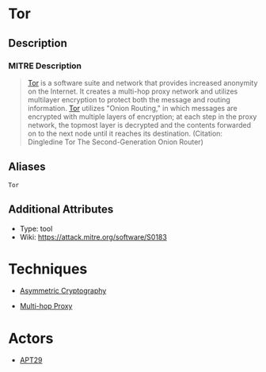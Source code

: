 
# Tor

## Description

### MITRE Description

> [Tor](https://attack.mitre.org/software/S0183) is a software suite and network that provides increased anonymity on the Internet. It creates a multi-hop proxy network and utilizes multilayer encryption to protect both the message and routing information. [Tor](https://attack.mitre.org/software/S0183) utilizes "Onion Routing," in which messages are encrypted with multiple layers of encryption; at each step in the proxy network, the topmost layer is decrypted and the contents forwarded on to the next node until it reaches its destination. (Citation: Dingledine Tor The Second-Generation Onion Router)

## Aliases

```
Tor
```

## Additional Attributes

* Type: tool
* Wiki: https://attack.mitre.org/software/S0183

# Techniques


* [Asymmetric Cryptography](../techniques/Asymmetric-Cryptography.md)

* [Multi-hop Proxy](../techniques/Multi-hop-Proxy.md)
    

# Actors


* [APT29](../actors/APT29.md)

